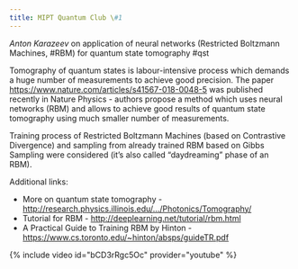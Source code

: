 ```yaml
---
title: MIPT Quantum Club \#1
---
```


_Anton Karazeev_ on application of neural networks (Restricted Boltzmann Machines, #RBM) for quantum state tomography #qst

Tomography of quantum states is labour-intensive process which demands a huge number of measurements to achieve good precision. The paper https://www.nature.com/articles/s41567-018-0048-5 was published recently in Nature Physics - authors propose a method which uses neural networks (RBM) and allows to achieve good results of quantum state tomography using much smaller number of measurements.

Training process of Restricted Boltzmann Machines (based on Contrastive Divergence) and sampling from already trained RBM based on Gibbs Sampling were considered (it’s also called “daydreaming” phase of an RBM).

Additional links:
- More on quantum state tomography - http://research.physics.illinois.edu/…/Photonics/Tomography/
- Tutorial for RBM - http://deeplearning.net/tutorial/rbm.html
- A Practical Guide to Training RBM by Hinton - https://www.cs.toronto.edu/~hinton/absps/guideTR.pdf

{% include video id="bCD3rRgc5Oc" provider="youtube" %}
